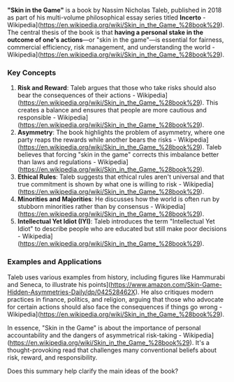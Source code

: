

**"Skin in the Game"** is a book by Nassim Nicholas Taleb, published in 2018 as part of his multi-volume philosophical essay series titled **Incerto** - Wikipedia](https://en.wikipedia.org/wiki/Skin_in_the_Game_%28book%29). The central thesis of the book is that **having a personal stake in the outcome of one's actions**—or "skin in the game"—is essential for fairness, commercial efficiency, risk management, and understanding the world - Wikipedia](https://en.wikipedia.org/wiki/Skin_in_the_Game_%28book%29).

### Key Concepts

1. **Risk and Reward**: Taleb argues that those who take risks should also bear the consequences of their actions - Wikipedia](https://en.wikipedia.org/wiki/Skin_in_the_Game_%28book%29). This creates a balance and ensures that people are more cautious and responsible - Wikipedia](https://en.wikipedia.org/wiki/Skin_in_the_Game_%28book%29).
2. **Asymmetry**: The book highlights the problem of asymmetry, where one party reaps the rewards while another bears the risks - Wikipedia](https://en.wikipedia.org/wiki/Skin_in_the_Game_%28book%29). Taleb believes that forcing "skin in the game" corrects this imbalance better than laws and regulations - Wikipedia](https://en.wikipedia.org/wiki/Skin_in_the_Game_%28book%29).
3. **Ethical Rules**: Taleb suggests that ethical rules aren't universal and that true commitment is shown by what one is willing to risk - Wikipedia](https://en.wikipedia.org/wiki/Skin_in_the_Game_%28book%29).
4. **Minorities and Majorities**: He discusses how the world is often run by stubborn minorities rather than by consensus - Wikipedia](https://en.wikipedia.org/wiki/Skin_in_the_Game_%28book%29).
5. **Intellectual Yet Idiot (IYI)**: Taleb introduces the term "Intellectual Yet Idiot" to describe people who are educated but still make poor decisions - Wikipedia](https://en.wikipedia.org/wiki/Skin_in_the_Game_%28book%29).

### Examples and Applications

Taleb uses various examples from history, including figures like Hammurabi and Seneca, to illustrate his points](https://www.amazon.com/Skin-Game-Hidden-Asymmetries-Daily/dp/042528462X). He also critiques modern practices in finance, politics, and religion, arguing that those who advocate for certain actions should also face the consequences if things go wrong - Wikipedia](https://en.wikipedia.org/wiki/Skin_in_the_Game_%28book%29).

In essence, "Skin in the Game" is about the importance of personal accountability and the dangers of asymmetrical risk-taking - Wikipedia](https://en.wikipedia.org/wiki/Skin_in_the_Game_%28book%29). It's a thought-provoking read that challenges many conventional beliefs about risk, reward, and responsibility.

Does this summary help clarify the main ideas of the book?
